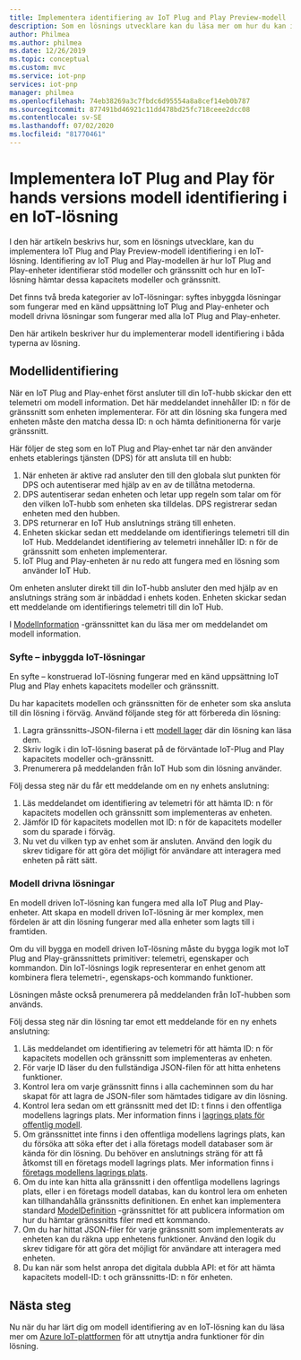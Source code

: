 ```yaml
---
title: Implementera identifiering av IoT Plug and Play Preview-modell | Microsoft Docs
description: Som en lösnings utvecklare kan du läsa mer om hur du kan implementera IoT Plug and Play modell identifiering i din lösning.
author: Philmea
ms.author: philmea
ms.date: 12/26/2019
ms.topic: conceptual
ms.custom: mvc
ms.service: iot-pnp
services: iot-pnp
manager: philmea
ms.openlocfilehash: 74eb38269a3c7fbdc6d95554a8a8cef14eb0b787
ms.sourcegitcommit: 877491bd46921c11dd478bd25fc718ceee2dcc08
ms.contentlocale: sv-SE
ms.lasthandoff: 07/02/2020
ms.locfileid: "81770461"
---
```

# <a name="implement-iot-plug-and-play-preview-model-discovery-in-an-iot-solution"></a>Implementera IoT Plug and Play för hands versions modell identifiering i en IoT-lösning

I den här artikeln beskrivs hur, som en lösnings utvecklare, kan du implementera IoT Plug and Play Preview-modell identifiering i en IoT-lösning.  Identifiering av IoT Plug and Play-modellen är hur IoT Plug and Play-enheter identifierar stöd modeller och gränssnitt och hur en IoT-lösning hämtar dessa kapacitets modeller och gränssnitt.

Det finns två breda kategorier av IoT-lösningar: syftes inbyggda lösningar som fungerar med en känd uppsättning IoT Plug and Play-enheter och modell drivna lösningar som fungerar med alla IoT Plug and Play-enheter.

Den här artikeln beskriver hur du implementerar modell identifiering i båda typerna av lösning.

## <a name="model-discovery"></a>Modellidentifiering

När en IoT Plug and Play-enhet först ansluter till din IoT-hubb skickar den ett telemetri om modell information. Det här meddelandet innehåller ID: n för de gränssnitt som enheten implementerar. För att din lösning ska fungera med enheten måste den matcha dessa ID: n och hämta definitionerna för varje gränssnitt.

Här följer de steg som en IoT Plug and Play-enhet tar när den använder enhets etablerings tjänsten (DPS) för att ansluta till en hubb:

1. När enheten är aktive rad ansluter den till den globala slut punkten för DPS och autentiserar med hjälp av en av de tillåtna metoderna.
1. DPS autentiserar sedan enheten och letar upp regeln som talar om för den vilken IoT-hubb som enheten ska tilldelas. DPS registrerar sedan enheten med den hubben.
1. DPS returnerar en IoT Hub anslutnings sträng till enheten.
1. Enheten skickar sedan ett meddelande om identifierings telemetri till din IoT Hub. Meddelandet identifiering av telemetri innehåller ID: n för de gränssnitt som enheten implementerar.
1. IoT Plug and Play-enheten är nu redo att fungera med en lösning som använder IoT Hub.

Om enheten ansluter direkt till din IoT-hubb ansluter den med hjälp av en anslutnings sträng som är inbäddad i enhets koden. Enheten skickar sedan ett meddelande om identifierings telemetri till din IoT Hub.

I [ModelInformation](concepts-common-interfaces.md) -gränssnittet kan du läsa mer om meddelandet om modell information.

### <a name="purpose-built-iot-solutions"></a>Syfte – inbyggda IoT-lösningar

En syfte – konstruerad IoT-lösning fungerar med en känd uppsättning IoT Plug and Play enhets kapacitets modeller och gränssnitt.

Du har kapacitets modellen och gränssnitten för de enheter som ska ansluta till din lösning i förväg. Använd följande steg för att förbereda din lösning:

1. Lagra gränssnitts-JSON-filerna i ett [modell lager](./howto-manage-models.md) där din lösning kan läsa dem.
1. Skriv logik i din IoT-lösning baserat på de förväntade IoT-Plug and Play kapacitets modeller och-gränssnitt.
1. Prenumerera på meddelanden från IoT Hub som din lösning använder.

Följ dessa steg när du får ett meddelande om en ny enhets anslutning:

1. Läs meddelandet om identifiering av telemetri för att hämta ID: n för kapacitets modellen och gränssnitt som implementeras av enheten.
1. Jämför ID för kapacitets modellen mot ID: n för de kapacitets modeller som du sparade i förväg.
1. Nu vet du vilken typ av enhet som är ansluten. Använd den logik du skrev tidigare för att göra det möjligt för användare att interagera med enheten på rätt sätt.

### <a name="model-driven-solutions"></a>Modell drivna lösningar

En modell driven IoT-lösning kan fungera med alla IoT Plug and Play-enheter. Att skapa en modell driven IoT-lösning är mer komplex, men fördelen är att din lösning fungerar med alla enheter som lagts till i framtiden.

Om du vill bygga en modell driven IoT-lösning måste du bygga logik mot IoT Plug and Play-gränssnittets primitiver: telemetri, egenskaper och kommandon. Din IoT-lösnings logik representerar en enhet genom att kombinera flera telemetri-, egenskaps-och kommando funktioner.

Lösningen måste också prenumerera på meddelanden från IoT-hubben som används.

Följ dessa steg när din lösning tar emot ett meddelande för en ny enhets anslutning:

1. Läs meddelandet om identifiering av telemetri för att hämta ID: n för kapacitets modellen och gränssnitt som implementeras av enheten.
1. För varje ID läser du den fullständiga JSON-filen för att hitta enhetens funktioner.
1. Kontrol lera om varje gränssnitt finns i alla cacheminnen som du har skapat för att lagra de JSON-filer som hämtades tidigare av din lösning.
1. Kontrol lera sedan om ett gränssnitt med det ID: t finns i den offentliga modellens lagrings plats. Mer information finns i [lagrings plats för offentlig modell](howto-manage-models.md).
1. Om gränssnittet inte finns i den offentliga modellens lagrings plats, kan du försöka att söka efter det i alla företags modell databaser som är kända för din lösning. Du behöver en anslutnings sträng för att få åtkomst till en företags modell lagrings plats. Mer information finns i [företags modellens lagrings plats](howto-manage-models.md).
1. Om du inte kan hitta alla gränssnitt i den offentliga modellens lagrings plats, eller i en företags modell databas, kan du kontrol lera om enheten kan tillhandahålla gränssnitts definitionen. En enhet kan implementera standard [ModelDefinition](concepts-common-interfaces.md) -gränssnittet för att publicera information om hur du hämtar gränssnitts filer med ett kommando.
1. Om du har hittat JSON-filer för varje gränssnitt som implementerats av enheten kan du räkna upp enhetens funktioner. Använd den logik du skrev tidigare för att göra det möjligt för användare att interagera med enheten.
1. Du kan när som helst anropa det digitala dubbla API: et för att hämta kapacitets modell-ID: t och gränssnitts-ID: n för enheten.

## <a name="next-steps"></a>Nästa steg

Nu när du har lärt dig om modell identifiering av en IoT-lösning kan du läsa mer om [Azure IoT-plattformen](overview-iot-plug-and-play.md) för att utnyttja andra funktioner för din lösning.
